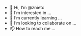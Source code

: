 - 👋 Hi, I’m @znieto
- 👀 I’m interested in ...
- 🌱 I’m currently learning ...
- 💞️ I’m looking to collaborate on ...
- 📫 How to reach me ...

<!---
znieto/znieto is a ✨ special ✨ repository because its `README.md` (this file) appears on your GitHub profile.
You can click the Preview link to take a look at your changes.
--->
